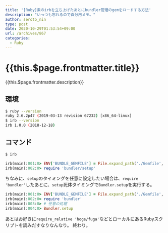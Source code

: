 ```yaml
---
title: '[Ruby]素のirbを立ち上げたあとにbundler管理のgemをロードする方法'
description: "いっつも忘れるので自分用メモ。"
author: seroto_nin
type: post
date: 2020-10-29T01:53:54+09:00
url: /archives/867
categories:
  - Ruby
---
```


# {{this.$page.frontmatter.title}}

<Date/><CategoriesPerPost/>

{{this.$page.frontmatter.description}}

<!--more-->

## 環境

```sh
$ ruby --version
ruby 2.6.2p47 (2019-03-13 revision 67232) [x86_64-linux]
$ irb --version
irb 1.0.0 (2018-12-18)
```

## コマンド

```sh
$ irb
```

```rb
irb(main):001:0> ENV['BUNDLE_GEMFILE'] = File.expand_path('./Gemfile', __dir__)
irb(main):002:0> require 'bundler/setup'
```

ちなみに、`setup`のタイミングを任意に設定したい場合は、`require 'bundler'`したあとに、`setup`死体タイミングで`Bundler.setup`を実行する。

```rb
irb(main):001:0> ENV['BUNDLE_GEMFILE'] = File.expand_path('./Gemfile', __dir__)
irb(main):002:0> require 'bundler'
irb(main):003:0> # 任意の処理
irb(main):004:0> Bundler.setup
```

あとはお好きに`require_relative 'hoge/fuga'`などとローカルにあるRubyスクリプトを読みだすなりなんなり。
終わり。

<Comments />
